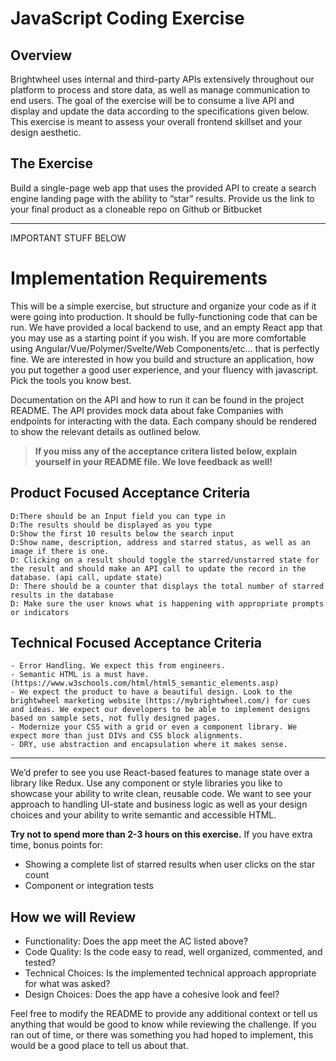 # JavaScript Coding Exercise

## Overview

Brightwheel uses internal and third-party APIs extensively throughout our platform to process and store data, as well as manage communication to end users. The goal of the exercise will be to consume a live API and display and update the data according to the specifications given below. This exercise is meant to assess your overall frontend skillset and your design aesthetic.

## The Exercise

Build a single-page web app that uses the provided API to create a search engine landing page with the ability to “star” results.
Provide us the link to your final product as a cloneable repo on Github or Bitbucket

---

IMPORTANT STUFF BELOW

# Implementation Requirements

This will be a simple exercise, but structure and organize your code as if it were going into production. It should be fully-functioning code that can be run.
We have provided a local backend to use, and an empty React app that you may use as a starting point if you wish. If you are more comfortable using Angular/Vue/Polymer/Svelte/Web Components/etc... that is perfectly fine. We are interested in how you build and structure an application, how you put together a good user experience, and your fluency with javascript. Pick the tools you know best.

Documentation on the API and how to run it can be found in the project README.
The API provides mock data about fake Companies with endpoints for interacting with the data. Each company should be rendered to show the relevant details as outlined below.

> **If you miss any of the acceptance critera listed below, explain yourself in your README file.
> We love feedback as well!**

## Product Focused Acceptance Criteria

```
D:There should be an Input field you can type in 
D:The results should be displayed as you type 
D:Show the first 10 results below the search input 
D:Show name, description, address and starred status, as well as an image if there is one.
D: Clicking on a result should toggle the starred/unstarred state for the result and should make an API call to update the record in the database. (api call, update state)
D: There should be a counter that displays the total number of starred results in the database
D: Make sure the user knows what is happening with appropriate prompts or indicators
```

## Technical Focused Acceptance Criteria

```
- Error Handling. We expect this from engineers.
- Semantic HTML is a must have. (https://www.w3schools.com/html/html5_semantic_elements.asp)
- We expect the product to have a beautiful design. Look to the brightwheel marketing website (https://mybrightwheel.com/) for cues and ideas. We expect our developers to be able to implement designs based on sample sets, not fully designed pages.
- Modernize your CSS with a grid or even a component library. We expect more than just DIVs and CSS block alignments.
- DRY, use abstraction and encapsulation where it makes sense.

```

---

We’d prefer to see you use React-based features to manage state over a library like Redux. Use any component or style libraries you like to showcase your ability to write clean, reusable code. We want to see your approach to handling UI-state and business logic as well as your design choices and your ability to write semantic and accessible HTML.

**Try not to spend more than 2-3 hours on this exercise.**
If you have extra time, bonus points for:

- Showing a complete list of starred results when user clicks on the star count
- Component or integration tests

## How we will Review

- Functionality: Does the app meet the AC listed above?
- Code Quality: Is the code easy to read, well organized, commented, and tested?
- Technical Choices: Is the implemented technical approach appropriate for what was asked?
- Design Choices: Does the app have a cohesive look and feel?

Feel free to modify the README to provide any additional context or tell us anything that would be good to know while reviewing the challenge. If you ran out of time, or there was something you had hoped to implement, this would be a good place to tell us about that.

